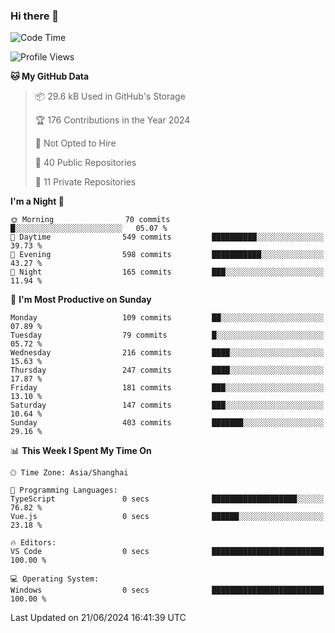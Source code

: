 ### Hi there 👋

<!--
**robinWongM/robinWongM** is a ✨ _special_ ✨ repository because its `README.md` (this file) appears on your GitHub profile.

Here are some ideas to get you started:

- 🔭 I’m currently working on ...
- 🌱 I’m currently learning ...
- 👯 I’m looking to collaborate on ...
- 🤔 I’m looking for help with ...
- 💬 Ask me about ...
- 📫 How to reach me: ...
- 😄 Pronouns: ...
- ⚡ Fun fact: ...
-->

<!--START_SECTION:waka-->
![Code Time](http://img.shields.io/badge/Code%20Time-252%20hrs%201%20min-blue)

![Profile Views](http://img.shields.io/badge/Profile%20Views-0-blue)

**🐱 My GitHub Data** 

> 📦 29.6 kB Used in GitHub's Storage 
 > 
> 🏆 176 Contributions in the Year 2024
 > 
> 🚫 Not Opted to Hire
 > 
> 📜 40 Public Repositories 
 > 
> 🔑 11 Private Repositories 
 > 
**I'm a Night 🦉** 

```text
🌞 Morning                70 commits          █░░░░░░░░░░░░░░░░░░░░░░░░   05.07 % 
🌆 Daytime                549 commits         ██████████░░░░░░░░░░░░░░░   39.73 % 
🌃 Evening                598 commits         ███████████░░░░░░░░░░░░░░   43.27 % 
🌙 Night                  165 commits         ███░░░░░░░░░░░░░░░░░░░░░░   11.94 % 
```
📅 **I'm Most Productive on Sunday** 

```text
Monday                   109 commits         ██░░░░░░░░░░░░░░░░░░░░░░░   07.89 % 
Tuesday                  79 commits          █░░░░░░░░░░░░░░░░░░░░░░░░   05.72 % 
Wednesday                216 commits         ████░░░░░░░░░░░░░░░░░░░░░   15.63 % 
Thursday                 247 commits         ████░░░░░░░░░░░░░░░░░░░░░   17.87 % 
Friday                   181 commits         ███░░░░░░░░░░░░░░░░░░░░░░   13.10 % 
Saturday                 147 commits         ███░░░░░░░░░░░░░░░░░░░░░░   10.64 % 
Sunday                   403 commits         ███████░░░░░░░░░░░░░░░░░░   29.16 % 
```


📊 **This Week I Spent My Time On** 

```text
🕑︎ Time Zone: Asia/Shanghai

💬 Programming Languages: 
TypeScript               0 secs              ███████████████████░░░░░░   76.82 % 
Vue.js                   0 secs              ██████░░░░░░░░░░░░░░░░░░░   23.18 % 

🔥 Editors: 
VS Code                  0 secs              █████████████████████████   100.00 % 

💻 Operating System: 
Windows                  0 secs              █████████████████████████   100.00 % 
```


 Last Updated on 21/06/2024 16:41:39 UTC
<!--END_SECTION:waka-->

